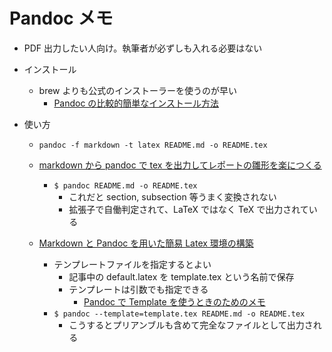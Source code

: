 # Pandoc メモ

- PDF 出力したい人向け。執筆者が必ずしも入れる必要はない

- インストール

  - brew よりも公式のインストーラーを使うのが早い
    - [Pandoc の比較的簡単なインストール方法](https://qiita.com/sky_y/items/3c5c46ebd319490907e8)

- 使い方

  - `pandoc -f markdown -t latex README.md -o README.tex`

  - [markdown から pandoc で tex を出力してレポートの雛形を楽につくる](https://qiita.com/mosamosa/items/da33422f2bfc37bc5904)

    - `$ pandoc README.md -o README.tex`
      - これだと section, subsection 等うまく変換されない
      - 拡張子で自働判定されて、LaTeX ではなく TeX で出力されている

  - [Markdown と Pandoc を用いた簡易 Latex 環境の構築](https://qiita.com/mountcedar/items/e7603c2eb65661369c3b)

    - テンプレートファイルを指定するとよい
      - 記事中の default.latex を template.tex という名前で保存
      - テンプレートは引数でも指定できる
        - [Pandoc で Template を使うときのためのメモ](https://mk-55.hatenablog.com/entry/2018/09/18/003718)
    - `$ pandoc --template=template.tex README.md -o README.tex`
      - こうするとプリアンブルも含めて完全なファイルとして出力される
